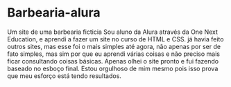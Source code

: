 # Barbearia-alura
Um site de uma barbearia ficticia 
Sou aluno da Alura através da One Next Education, e aprendi a fazer um site no curso de HTML e CSS.
já havia feito outros sites, mas esse foi o mais simples até agora, não apenas por ser de fato simples, mas sim por que eu aprendi várias coisas e não preciso mais ficar consultando coisas básicas.
Apenas olhei o site pronto e fui fazendo baseado no esboço final. Estou orgulhoso de mim mesmo pois isso prova que meu esforço está tendo resultados.
